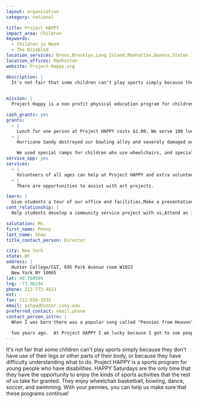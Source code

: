 ```yaml
---
layout: organization
category: national

title: Project HAPPY
impact_area: Children
keywords: 
  - Children in Need
  - The Disabled
location_services: Bronx,Brooklyn,Long Island,Manhattan,Queens,Staten Island,Greater New York,Outside NYC
location_offices: Manhattan
website: Project-Happy.org

description: |
  It's not fair that some children can't play sports simply because they don't have use of their legs or other parts of their body, or because they have difficulty understanding what to do. Project HAPPY is a sports program for young people who have disabilities. HAPPY Saturdays are the only time that they have the opportunity to enjoy the kinds of sports activities that the rest of us take for granted. They enjoy wheelchair basketball, bowling, dance, soccer, and swimming. With your pennies, you can help us make sure that these programs continue!

  
mission: |
  Project Happy is a non profit physical education program for children with disabilities.

cash_grants: yes
grants: 
  - |
    Lunch for one person at Project HAPPY costs $2.00. We serve 100 lunches each week and we have 26 weeks of Project HAPPY each year. $1000 would buy 5 weeks of lunch for 100 Project HAPPY participants.
  - |
    Hurricane Sandy destroyed our bowling alley and severely damaged our swimming pool. The pool will be repaired eventually but the bowling alley is gone forever. The disabled children loved bowling and they are very sad to have lost that activity because of the hurricane. They keep asking when it will be fixed.

    We used special ramps for children who use wheelchairs, and special lightweight balls for children who are not able to lift a regular bowling ball. We would like to replace the activity with a portable, roll-out bowling lane and replacement ramps, balls, and pins. The cost of this would be about $1000.
service_opp: yes
services: 
  - |
    Volunteers of all ages can help at Project HAPPY and extra volunteers are needed for special events such as Halloween and end-of-term parties.
  - |
    There are opportunities to assist with art projects.

learn: |
  Give students a tour of our office and facilities,Make a presentation about our organization,Speak over the phone about our work
cont_relationship: |
  Help students develop a community service project with us,Attend an in-school Check Award Assembly if we receive a grant,Help students tell local newspapers and media about their grant and/or project with us,Educate the school by leading a workshop

salutation: Ms.
first_name: Penny
last_name: Shaw
title_contact_person: Director

city: New York
state: NY
address: |
  Hunter College/C&T, 695 Park Avenue room W1023  
  New York NY 10065
lat: 40.764569
lng: -73.96294
phone: 212-772-4613
ext: 
fax: 212-650-3532
email: pshaw@hunter.cuny.edu
preferred_contact: email,phone
contact_person_intro: |
  When I was born there was a popular song called "Pennies from Heaven", so my parents named me Penny after the song. That is one of the reasons I have a special affection  for the Penny Harvest Program. I have been the director of Project HAPPY since it stared thirty-

  two years ago.  At Project HAPPY I am lucky because I get to see people with disabilities learn to swim and play basketball and do all sorts of activities that they might not have a chance to do otherwise.   
---
```

It's not fair that some children can't play sports simply because they don't have use of their legs or other parts of their body, or because they have difficulty understanding what to do. Project HAPPY is a sports program for young people who have disabilities. HAPPY Saturdays are the only time that they have the opportunity to enjoy the kinds of sports activities that the rest of us take for granted. They enjoy wheelchair basketball, bowling, dance, soccer, and swimming. With your pennies, you can help us make sure that these programs continue!

